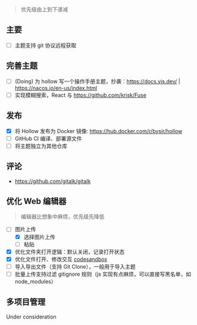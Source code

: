 > 优先级由上到下递减

## 主要
- [ ] 主题支持 git 协议远程获取

## 完善主题

- [ ] (Doing) 为 hollow 写一个操作手册主题，抄袭：https://docs.yjs.dev/ | https://nacos.io/en-us/index.html 
- [ ] 实现模糊搜索，React 与 https://github.com/krisk/Fuse

## 发布

- [x] 将 Hollow 发布为 Docker 镜像: https://hub.docker.com/r/bysir/hollow
- [ ] GitHub CI 编译、部署源文件
- [ ] 将主题独立为其他仓库

## 评论
- https://github.com/gitalk/gitalk

## 优化 Web 编辑器

> 编辑器比想象中麻烦，优先级先降低

- [ ] 图片上传
    - [x] 选择图片上传
    - [ ] 粘贴
- [x] 优化文件夹打开逻辑：默认关闭，记录打开状态
- [x] 
  优化文件打开、修改交互 [codesandbox](https://codesandbox.io/s/uploadcare-react-widget-props-example-forked-g1q3z8?file=/src/index.js)
- [ ] 导入导出文件（支持 Git Clone），一般用于导入主题
- [ ] 批量上传支持过滤 gitignore 规则（js 实现有点麻烦，可以直接写黑名单，如 node_modules）

## 多项目管理

Under consideration